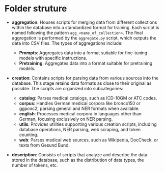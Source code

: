 # Folder struture
- **aggregation**: Houses scripts for merging data from different collections within the database into a standardized format for training. Each script is named following the pattern `agg_<name_of_collection>`. The final aggregation is performed by the `aggregate.py` script, which outputs the data into CSV files. The types of aggregations include:
    - **Prompts**: Aggregates data into a format suitable for fine-tuning models with specific instructions.
    - **Pretraining**: Aggregates data into a format suitable for pretraining models.


- **creation**: Contains scripts for parsing data from various sources into the database. This stage retains data formats as close to their original as possible. The scripts are organized into subcategories:
    - **catalog**: Parses medical catalogs, such as ICD-10GM or ATC codes.
    - **corpus**: Handles German medical corpora like bronco150 or ggponc2, parsing general and NER formats when available.
    - **english**: Processes medical corpora in languages other than German, focusing exclusively on NER parsing.
    - **utils**: Provides utilities supporting various creation scripts, including database operations, NER parsing, web scraping, and token counting.
    - **web**: Parses medical web sources, such as Wikipedia, DocCheck, or texts from Gesund Bund.


- **description**: Consists of scripts that analyze and describe the data stored in the database, such as the distribution of data types, the number of tokens, etc.

